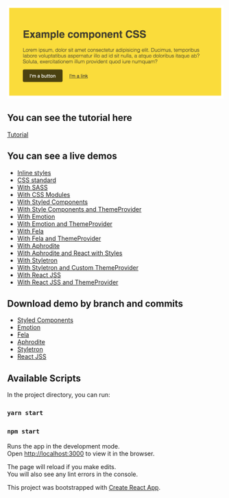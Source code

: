 ![Example](https://github.com/mauriciogc/css-in-js/blob/master/img/example.png)

## You can see the tutorial here
[Tutorial](https://medium.com/@mauriciogc/react-formas-de-dise%C3%B1ar-componentes-de-react-desde-estilos-en-l%C3%ADnea-hasta-css-in-js-5cafe15b13fa)

## You can see a live demos
* [Inline styles](https://codesandbox.io/s/react-inline-styles-7cwo8)
* [CSS standard](https://codesandbox.io/s/react-css-standard-05j2h)
* [With SASS](https://codesandbox.io/s/react-css-sass-import-djwis)
* [With CSS Modules](https://codesandbox.io/s/react-css-modules-with-css-modules-570vk)
* [With Styled Components](https://codesandbox.io/s/react-css-modules-with-styled-components-x29oh)
* [With Style Components and ThemeProvider](https://codesandbox.io/s/react-css-modules-with-styled-components-and-themeprovider-jzk3g)
* [With Emotion](https://codesandbox.io/s/react-css-in-js-with-emotion-jw1pv)
* [With Emotion and ThemeProvider](https://codesandbox.io/s/react-css-in-js-with-emotion-and-themeprovider-2pv4e)
* [With Fela](https://codesandbox.io/s/react-css-in-js-with-fela-2u62v)
* [With Fela and ThemeProvider](https://codesandbox.io/s/react-css-in-js-with-fela-and-themeprovider-phd7e)
* [With Aphrodite](https://codesandbox.io/s/react-css-in-js-with-aphrodite-6433z)
* [With Aphrodite and React with Styles](https://codesandbox.io/s/react-css-in-js-with-aphrodite-and-react-with-styles-pjv93)
* [With Styletron](https://codesandbox.io/s/react-css-in-js-with-styletron-zkxbv)
* [With Styletron and Custom ThemeProvider](https://codesandbox.io/s/react-css-in-js-with-styletron-with-custom-themeprovider-z8i1m)
* [With React JSS](https://codesandbox.io/s/react-css-in-js-with-react-jss-vb8v7)
* [With React JSS and ThemeProvider](https://codesandbox.io/s/react-css-in-js-with-react-jss-with-themeprovider-kj10u)


## Download demo by branch and commits

* [Styled Components](https://github.com/mauriciogc/css-in-js/commits/styled-component)
* [Emotion](https://github.com/mauriciogc/css-in-js/commits/emotion)
* [Fela](https://github.com/mauriciogc/css-in-js/commits/fela)
* [Aphrodite](https://github.com/mauriciogc/css-in-js/commits/aphrodite)
* [Styletron](https://github.com/mauriciogc/css-in-js/commits/styletron)
* [React JSS](https://github.com/mauriciogc/css-in-js/commits/jss-react)


## Available Scripts

In the project directory, you can run:

### `yarn start`

### `npm start`

Runs the app in the development mode.<br />
Open [http://localhost:3000](http://localhost:3000) to view it in the browser.

The page will reload if you make edits.<br />
You will also see any lint errors in the console.

This project was bootstrapped with [Create React App](https://github.com/facebook/create-react-app).

